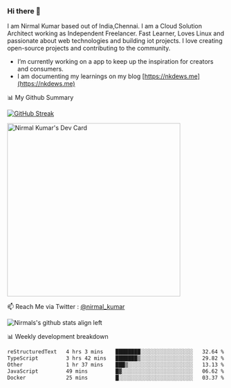 ### Hi there 👋

 I am Nirmal Kumar based out of India,Chennai. I am a Cloud Solution Architect working as Independent Freelancer. Fast Learner, Loves Linux and passionate about web technologies and building iot projects. I love creating open-source projects and contributing to the community.

- I’m currently working on a app to keep up the inspiration for creators and consumers.
- I am documenting my learnings on my blog [https://nkdews.me](https://nkdews.me)


📊 My Github Summary

[![GitHub Streak](https://github-readme-streak-stats.herokuapp.com?user=nk-gears&theme=dark&hide_border=true&date_format=M%20j%5B%2C%20Y%5D)](https://git.io/streak-stats)

<a href="https://app.daily.dev/nirmal_kumar"><img src="https://api.daily.dev/devcards/a16cfcf02d384b16b41de71ce4d1d811.png?r=8ve" width="400" alt="Nirmal Kumar's Dev Card"/></a>

📫 Reach Me via  Twitter : [@nirmal_kumar](https://twitter.com/nirmal_kumar)

![Nirmals's github stats align left](https://github-readme-stats.vercel.app/api?username=nk-gears&show_icons=true)


📊 Weekly development breakdown

<!--START_SECTION:waka-->

```txt
reStructuredText   4 hrs 3 mins    ████████░░░░░░░░░░░░░░░░░   32.64 %
TypeScript         3 hrs 42 mins   ███████▒░░░░░░░░░░░░░░░░░   29.82 %
Other              1 hr 37 mins    ███▒░░░░░░░░░░░░░░░░░░░░░   13.13 %
JavaScript         49 mins         █▓░░░░░░░░░░░░░░░░░░░░░░░   06.62 %
Docker             25 mins         █░░░░░░░░░░░░░░░░░░░░░░░░   03.37 %
```

<!--END_SECTION:waka-->


